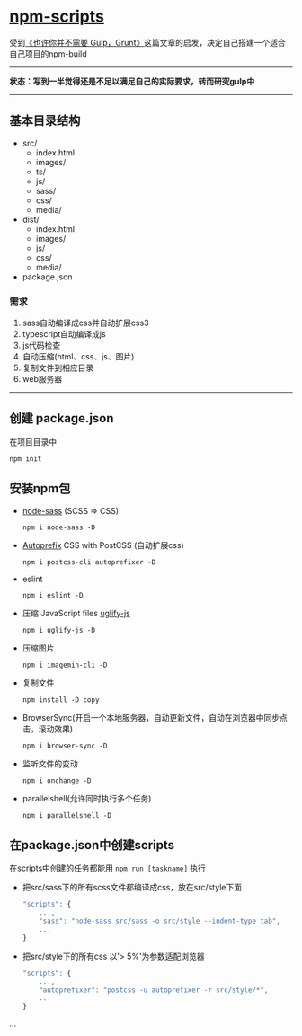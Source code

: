 # [npm-scripts](https://docs.npmjs.com/misc/scripts)

受到[《也许你并不需要 Gulp，Grunt》](http://www.w3ctrain.com/2016/02/27/why-npm-scripts/)这篇文章的启发，决定自己搭建一个适合自己项目的npm-build

***

**状态：写到一半觉得还是不足以满足自己的实际要求，转而研究gulp中**

***

## 基本目录结构
* src/
    * index.html
    * images/
    * ts/
    * js/
    * sass/
    * css/
    * media/
* dist/
    * index.html
    * images/
    * js/
    * css/
    * media/
* package.json

### 需求
1. sass自动编译成css并自动扩展css3
2. typescript自动编译成js
3. js代码检查
4. 自动压缩(html、css、js、图片)
5. 复制文件到相应目录
6. web服务器

*** 

## 创建 package.json
在项目目录中

```node 
npm init
```

## 安装npm包
* [node-sass](https://github.com/sass/node-sass) (SCSS => CSS)

    ```node
    npm i node-sass -D
    ```

* [Autoprefix](https://www.npmjs.com/package/autoprefixer) CSS with PostCSS (自动扩展css)

    ```node
    npm i postcss-cli autoprefixer -D 
    ```

* eslint

    ```node
    npm i eslint -D 
    ```

* 压缩 JavaScript files [uglify-js](https://github.com/mishoo/UglifyJS2)

    ```node
    npm i uglify-js -D
    ```
    
* 压缩图片
    ```node
    npm i imagemin-cli -D
    ```

* 复制文件
    ```node
    npm install -D copy
    ```

* BrowserSync(开启一个本地服务器，自动更新文件，自动在浏览器中同步点击，滚动效果)

    ```node
    npm i browser-sync -D
    ```

* 监听文件的变动

    ```node
    npm i onchange -D
    ```

* parallelshell(允许同时执行多个任务)

    ```node
    npm i parallelshell -D
    ```

## 在package.json中创建scripts
在scripts中创建的任务都能用 ```npm run [taskname]``` 执行

* 把src/sass下的所有scss文件都编译成css，放在src/style下面

    ```javascript
    "scripts": {
        ...,
        "sass": "node-sass src/sass -o src/style --indent-type tab",
        ...
    }
    ```
    
* 把src/style下的所有css 以'> 5%'为参数适配浏览器
    ```javascript
    "scripts": {
        ...,
        "autoprefixer": "postcss -u autoprefixer -r src/style/*",
        ...
    }
    ```


    
...













